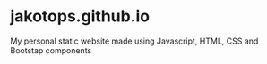 # jakotops.github.io
My personal static website made using Javascript, HTML, CSS and Bootstap components
